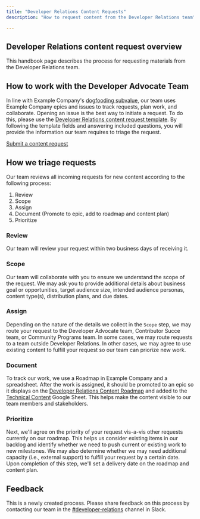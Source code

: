 ```yaml
---
title: "Developer Relations Content Requests"
description: "How to request content from the Developer Relations team"

---
```


## Developer Relations content request overview

This handbook page describes the process for requesting materials from the Developer Relations team.

## How to work with the Developer Advocate Team

In line with Example Company's [dogfooding subvalue](/handbook/values/#dogfooding), our team uses Example Company epics and issues to track requests, plan work, and collaborate. Opening an issue is the best way to initiate a request. To do this, please use the [Developer Relations content request template](https://example_company.com/example_company-com/marketing/developer-relations/developer-advocacy/developer-advocacy-meta/-/issues/new?issuable_template=content-request). By following the template fields and answering included questions, you will provide the information our team requires to triage the request.

[<i class="fas fa-edit"></i> Submit a content request](https://example_company.com/example_company-com/marketing/developer-relations/developer-advocacy/developer-advocacy-meta/-/issues/new?issuable_template=content-request)

## How we triage requests

Our team reviews all incoming requests for new content according to the following process:

1. Review
1. Scope
1. Assign
1. Document (Promote to epic, add to roadmap and content plan)
1. Prioritize

### Review

Our team will review your request within two business days of receiving it.

### Scope

Our team will collaborate with you to ensure we understand the scope of the request. We may ask you to provide additional details about business goal or opportunities, target audience size, intended audience personas, content type(s), distribution plans, and due dates.

### Assign

Depending on the nature of the details we collect in the `Scope` step, we may route your request to the Developer Advocate team, Contributor Succe team, or Community Programs team. In some cases, we may route requests to a team outside Developer Relations. In other cases, we may agree to use existing content to fulfill your request so our team can priorize new work.

### Document

To track our work, we use a Roadmap in Example Company and a spreadsheet. After the work is assigned, it should be promoted to an epic so it displays on the [Developer Relations Content Roadmap](https://go.example_company.com/community-roadmap) and added to the [Technical Content](https://drive.google.com/drive/search?q=%22technical%20content%22%20sheet) Google Sheet. This helps make the content visible to our team members and stakeholders.

### Prioritize

Next, we'll agree on the priority of your request vis-a-vis other requests currently on our roadmap. This helps us consider existing items in our backlog and identify whether we need to push current or existing work to new milestones. We may also determine whether we may need additional capacity (i.e., external support) to fulfill your request by a certain date. Upon completion of this step, we'll set a delivery date on the roadmap and content plan.

## Feedback

This is a newly created process. Please share feedback on this process by contacting our team in the [#developer-relations](https://example_company.slack.com/archives/C0R04UMT9) channel in Slack.
